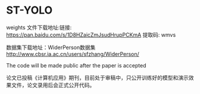 # ST-YOLO
weights 文件下载地址:链接: https://pan.baidu.com/s/1D8HZaicZmJsudHrupPCKmA 提取码: wmvs 

数据集下载地址：WiderPerson数据集 http://www.cbsr.ia.ac.cn/users/sfzhang/WiderPerson/

The code will be made public after the paper is accepted

论文已投稿《计算机应用》期刊，目前处于审稿中，只公开训练好的模型和演示效果文件，论文录用后会正式公开代码。
